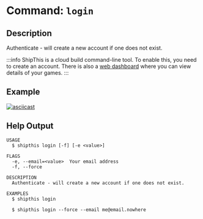 # Command: `login`

## Description

Authenticate - will create a new account if one does not exist.

:::info
ShipThis is a cloud build command-line tool. To enable this, you need to create
an account. There is also a [web dashboard](https://shipthis.cc/dashboard) where
you can view details of your games.
:::

## Example

[![asciicast](https://asciinema.org/a/jPd9Mqafw98hEj4KEtkZod3ny.svg)](https://asciinema.org/a/jPd9Mqafw98hEj4KEtkZod3ny)

## Help Output

```help
USAGE
  $ shipthis login [-f] [-e <value>]

FLAGS
  -e, --email=<value>  Your email address
  -f, --force

DESCRIPTION
  Authenticate - will create a new account if one does not exist.

EXAMPLES
  $ shipthis login

  $ shipthis login --force --email me@email.nowhere
```
